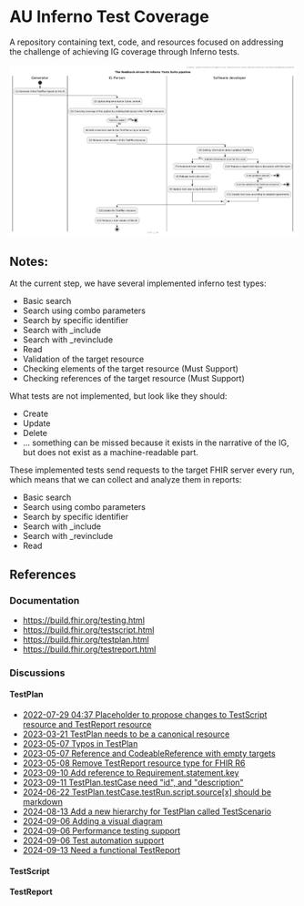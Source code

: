 # AU Inferno Test Coverage
A repository containing text, code, and resources focused on addressing the challenge of achieving IG coverage through Inferno tests.

![Feedback-driven Pipeline](assets/images/feedback-driven-pipeline.png)

## Notes:

At the current step, we have several implemented inferno test types:

- Basic search
- Search using combo parameters
- Search by specific identifier
- Search with _include
- Search with _revinclude
- Read
- Validation of the target resource
- Checking elements of the target resource (Must Support)
- Checking references of the target resource (Must Support)

What tests are not implemented, but look like they should:

- Create
- Update
- Delete
- ... something can be missed because it exists in the narrative of the IG, but does not exist as a machine-readable part.

These implemented tests send requests to the target FHIR server every run, which means that we can collect and analyze them in reports:
- Basic search
- Search using combo parameters
- Search by specific identifier
- Search with _include
- Search with _revinclude
- Read

## References
### Documentation
- https://build.fhir.org/testing.html
- https://build.fhir.org/testscript.html
- https://build.fhir.org/testplan.html
- https://build.fhir.org/testreport.html

### Discussions
#### TestPlan
- [2022-07-29 04:37 Placeholder to propose changes to TestScript resource and TestReport resource](https://jira.hl7.org/browse/FHIR-37824)
- [2023-03-21 TestPlan needs to be a canonical resource](https://jira.hl7.org/browse/FHIR-40667)
- [2023-05-07 Typos in TestPlan](https://jira.hl7.org/browse/FHIR-41227)
- [2023-05-07 Reference and CodeableReference with empty targets](https://jira.hl7.org/browse/FHIR-41228)
- [2023-05-08 Remove TestReport resource type for FHIR R6](https://jira.hl7.org/browse/FHIR-41237)
- [2023-09-10 Add reference to Requirement.statement.key](https://jira.hl7.org/browse/FHIR-42720)
- [2023-09-11 TestPlan.testCase need "id", and "description"](https://jira.hl7.org/browse/FHIR-42725)
- [2024-06-22 TestPlan.testCase.testRun.script.source[x] should be markdown](https://jira.hl7.org/browse/FHIR-46207)
- [2024-08-13 Add a new hierarchy for TestPlan called TestScenario ](https://jira.hl7.org/browse/FHIR-46628)
- [2024-09-06 Adding a visual diagram ](https://jira.hl7.org/browse/FHIR-47127)
- [2024-09-06 Performance testing support](https://jira.hl7.org/browse/FHIR-47131)
- [2024-09-06 Test automation support](https://jira.hl7.org/browse/FHIR-47132)
- [2024-09-13 Need a functional TestReport](https://jira.hl7.org/browse/FHIR-47614)
#### TestScript
#### TestReport
